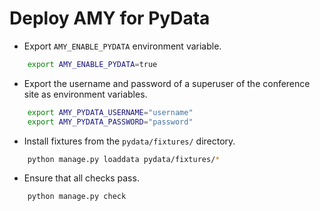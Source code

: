 # Deploy AMY for PyData

 -  Export `AMY_ENABLE_PYDATA` environment variable.

```sh
    export AMY_ENABLE_PYDATA=true
```

 -  Export the username and password of a superuser of the conference site
    as environment variables.

```sh
    export AMY_PYDATA_USERNAME="username"
    export AMY_PYDATA_PASSWORD="password"
```

 -  Install fixtures from the `pydata/fixtures/` directory.

```sh
    python manage.py loaddata pydata/fixtures/*
```

 -  Ensure that all checks pass.

```sh
    python manage.py check
```
